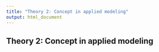 ```yaml
---
title: "Theory 2: Concept in applied modeling"
output: html_document
---
```


## Theory 2: Concept in applied modeling


